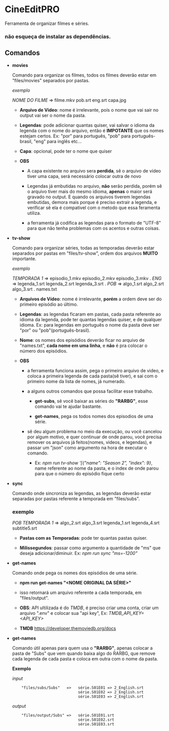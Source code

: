 

# CineEditPRO

Ferramenta de organizar filmes e séries.


### não esqueça de instalar as dependências.


## Comandos



* **movies**
     
     Comando para organizar os filmes, todos os filmes deverão estar em "files/movies" separados por pastas.

     *exemplo*

     _NOME DO FILME_ => filme.mkv
                         pob.srt
                         eng.srt
                         capa.jpg


     * **Arquivo de Vídeo**: nome é irrelevante, poís o nome que vai sair no output vai ser o nome da pasta.

     * **Legendas**: pode adicionar quantas quiser, vai salvar o idioma da legenda com o nome do arquivo, então é **IMPOTANTE** que os nomes estejam certos. Ex: "por" para português, "pob" para português-brasil, "eng" para inglês etc...

     * **Capa**: opcional, pode ter o nome que quiser


     * **OBS**
          * A capa existente no arquivo sera **perdida**, sê o arquivo de vídeo tiver uma capa, será necessário colocar outra de novo
          
          * Legendas já embutidas no arquivo, **não** serão perdida, porém sê o arquivo tiver mais do mesmo idioma, **apenas** o maior será gravado no output. E quando os arquivos     tiverem legendas embutidas, demora mais porque é preciso extrair a legenda, e verificar sê ela é compativel com o metodo que essa feramenta utiliza.

          * a ferramenta já codifica as legendas para o formato de "UTF-8" para que não tenha problemas com os acentos e outras coisas.




* **tv-show**

     Comando para organizar séries, todas as temporadas deverão estar separados por pastas em "files/tv-show", ordem dos arquivos **MUITO** importante.

     *exemplo*

     _TEMPORADA 1_   =>  episodio_1.mkv
                         episodio_2.mkv
                         episodio_3.mkv
                         . 
                         _ENG_ => legenda_1.srt
                                  legenda_2.srt
                                  legenda_3.srt
                         .
                         _POB_ => algo_1.srt
                                  algo_2.srt
                                  algo_3.srt
                         .
                         names.txt


     * **Arquivos de Vídeo**: nome é irrelevante, **porém** a ordem deve ser do primeiro episódio ao último.

     * **Legendas**: as legendas ficaram em pastas, cada pasta referente ao idioma da legenda, pode ter quantas legendas quiser, e de qualquer idioma. Ex: para legendas em português o nome da pasta deve ser "por" ou "pob"(português-brasil).

     * **Nome**: os nomes dos episódios deverão ficar no arquivo de "names.txt", **cada nome em uma linha**, e **não** é pra colocar o número dos episódios.


     * **OBS**

          * a ferramenta funciona assim, pega o primeiro arquivo de video, e coloca a primeira legenda de cada pasta(sê tiver), e sai com o primeiro nome da lista de nomes, já numerado.

          * a alguns outros comandos que possa facilitar esse trabalho.

               * **get-subs**, sê você baixar as séries do **"RARBG"**, esse comando vai te ajudar bastante.

               * **get-names**, pega os todos nomes dos episodios de uma série.

          * sê deu algum problema no meio da execução, ou você cancelou por algum motivo, e quer continuar de onde parou, você precisa remover os arquivos já feitos(nomes, videos, e legendas), e passar um "json" como argumento na hora de executar o comando.
               
               * Ex: *npm run tv-show '[{\"name\": \"Season 2\", \"index\": 9}*, name referente ao nome da pasta, e o index de onde  parou para que o número do episódio fique certo




* **sync** 

     Comando onde sincroniza as legendas, as legendas deverão estar separadas por pastas referente a temporada em "files/subs".

     ### exemplo

     _POB TEMPORADA 1_   =>   algo_2.srt
                              algo_3.srt
                              legenda_1.srt
                              legenda_4.srt
                              subtitle5.srt

     
     * **Pastas com as Temporadas**: pode ter quantas pastas quiser.

     * **Milissegundos**: passar como argumento a quantidade de "ms" que deseja adicionar/diminuir. Ex: *npm run sync "ms=-1200"*




* **get-names**

     Comando onde pega os nomes dos episódios de uma série.

     * **npm run get-names "<NOME ORIGINAL DA SÉRIE>"**

     * isso retornará um arquivo referente a cada temporada, em "files/output".

     * **OBS**: API ultilizada é do *TMDB*, é preciso criar uma conta, criar um arquivo ".env" e colocar sua "api key", Ex: *TMDB_API_KEY=<API_KEY>*

     * **TMDB** https://developer.themoviedb.org/docs




* **get-names**

     Comando útil apenas para quem usa o **"RARBG"**, apenas colocar a pasta de "Subs" que vem quando baixa algo do RARBG, que remove cada legenda de cada pasta e coloca em outra com o nome da pasta.

     **Exemplo**

     *input*

          "files/subs/Subs"   =>   série.S01E01 => 2_English.srt
                                   série.S01E02 => 2_English.srt
                                   série.S01E03 => 2_English.srt

     *output*

          "files/output/Subs" =>   série.S01E01.srt
                                   série.S01E02.srt
                                   série.S01E03.srt
